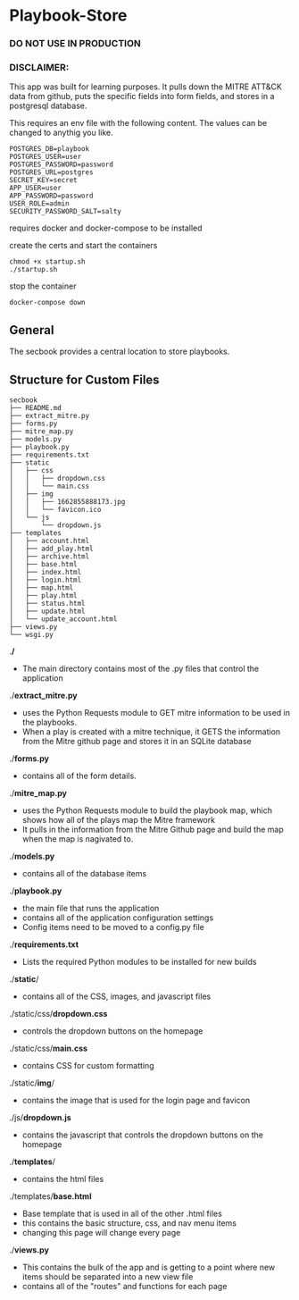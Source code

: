 # Playbook-Store
### DO NOT USE IN PRODUCTION 
### DISCLAIMER:
This app was built for learning purposes. It pulls down the MITRE ATT&CK data from github, puts the specific fields into form fields, and stores in a postgresql database. 

This requires an env file with the following content. The values can be changed to anythig you like.
```
POSTGRES_DB=playbook
POSTGRES_USER=user
POSTGRES_PASSWORD=password
POSTGRES_URL=postgres
SECRET_KEY=secret
APP_USER=user
APP_PASSWORD=password
USER_ROLE=admin
SECURITY_PASSWORD_SALT=salty
```

requires docker and docker-compose to be installed

create the certs and start the containers

```
chmod +x startup.sh
./startup.sh
```

stop the container

```
docker-compose down
```
## General

The secbook provides a central location to store playbooks.

## Structure for Custom Files

```
secbook
├── README.md
├── extract_mitre.py
├── forms.py
├── mitre_map.py
├── models.py
├── playbook.py
├── requirements.txt
├── static
│   ├── css
│   │   ├── dropdown.css
│   │   └── main.css
│   ├── img
│   │   ├── 1662855888173.jpg
│   │   └── favicon.ico
│   └── js
│       └── dropdown.js
├── templates
│   ├── account.html
│   ├── add_play.html
│   ├── archive.html
│   ├── base.html
│   ├── index.html
│   ├── login.html
│   ├── map.html
│   ├── play.html
│   ├── status.html
│   ├── update.html
│   └── update_account.html
├── views.py
└── wsgi.py
```

.**/**

- The main directory contains most of the .py files that control the application

./**extract_mitre.py**

- uses the Python Requests module to GET mitre information to be used in the playbooks.
- When a play is created with a mitre technique, it GETS the information from the Mitre github page and stores it in an SQLite database

./**forms.py**

- contains all of the form details.

./**mitre_map.py**

- uses the Python Requests module to build the playbook map, which shows how all of the plays map the Mitre framework
- It pulls in the information from the Mitre Github page and build the map when the map is nagivated to.

./**models.py**

- contains all of the database items

./**playbook.py**

- the main file that runs the application
- contains all of the application configuration settings
- Config items need to be moved to a config.py file

./**requirements.txt**

- Lists the required Python modules to be installed for new builds

./**static**/

- contains all of the CSS, images, and javascript files

./static/css/**dropdown.css**

- controls the dropdown buttons on the homepage

./static/css/**main.css**

- contains CSS for custom formatting

./static/**img**/

- contains the image that is used for the login page and favicon

./js/**dropdown.js**

- contains the javascript that controls the dropdown buttons on the homepage

./**templates**/

- contains the html files

./templates/**base.html**

- Base template that is used in all of the other .html files
- this contains the basic structure, css, and nav menu items
- changing this page will change every page

./**views.py**

- This contains the bulk of the app and is getting to a point where new items should be separated into a new view file
- contains all of the "routes" and functions for each page

